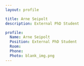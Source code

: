 ```yaml
---
layout: profile

title: Arne Seipolt
description: External PhD Student

profile:
  Name: Arne Seipolt
  Position: External PhD Student
  Room: 
  Phone:
  Photo: blank_img.png
---
```

